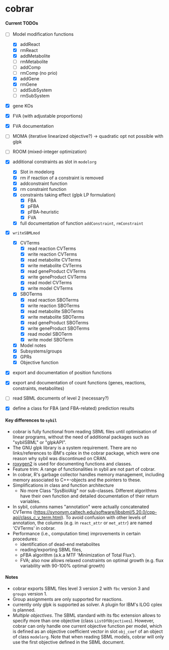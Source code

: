 # cobrar



#### Current TODOs

- [ ] Model modification functions
  - [x] addReact
  - [x] rmReact
  - [x] addMetabolite
  - [ ] rmMetabolite
  - [ ] addComp
  - [ ] rmComp (no prio)
  - [x] addGene
  - [x] rmGene
  - [ ] addSubSystem
  - [ ] rmSubSystem
- [x] gene KOs
- [x] FVA (with adjustable proportions)
- [x] FVA documentation
- [ ] MOMA (iterative linearized objective?) -> quadratic opt not possible with glpk
- [ ] ROOM (mixed-integer optimization)
- [x] additional constraints as slot in `modelorg`
  - [x] Slot in modelorg
  - [x] rm if reaction of a constraint is removed
  - [x] addconstraint function
  - [x] rm constraint function
  - [x] constraints taking effect (glpk  LP formulation)
    - [x] FBA
    - [x] pFBA
    - [x] pFBA-heuristic
    - [x] FVA

  - [x] full documentation of function `addConstraint`, `rmConstraint`
- [x] `writeSBMLmod`
  - [x] CVTerms
    - [x] read reaction CVTerms
    - [x] write reaction CVTerms
    - [x] read metabolite CVTerms
    - [x] write metabolite CVTerms
    - [x] read geneProduct CVTerms
    - [x] write geneProduct CVTerms
    - [x] read model CVTerms
    - [x] write model CVTerms
  - [x] SBOTerms
    - [x] read reaction SBOTerms
    - [x] write reaction SBOTerms
    - [x] read metabolite SBOTerms
    - [x] write metabolite SBOTerms
    - [x] read geneProduct SBOTerms
    - [x] write geneProduct SBOTerms
    - [x] read model SBOTerm
    - [x] write model SBOTerm
  - [x] Model notes
  - [x] Subsystems/groups
  - [x] GPRs
  - [x] Objective function
- [x] export and documentation of position functions
- [x] export and documentation of count functions (genes, reactions, constraints, metabolites)
- [ ] read SBML documents of level 2 (necessary?)
- [x] define a class for FBA (and FBA-related) prediction results






#### Key differences to `sybil`

- cobrar is fully functional from reading SBML files until optimisation of linear programs, without the need of additional packages such as "sybilSBML" or "glpkAPI".
- The GNU glpk library is a system requirement. There are no links/references to iBM's cplex in the cobrar package, which were one reason why sybil was discontinued on CRAN.
- [roxygen2](https://roxygen2.r-lib.org/) is used for documenting functions and classes.
- Feature trim: A range of functionalities in sybil are not part of cobrar. 
- In cobrar, R's garbage collector handles memory management, including memory associated to C++-objects and the pointers to these.
- Simplifications in class and function architecture
  - No more Class "SysBiolAlg" nor sub-classes. Different algorithms have their own function and detailed documentation of their return variables.
- In sybil, columns names "annotation" were actually concatenated CVTerms (https://synonym.caltech.edu/software/libsbml/5.20.0/cpp-api/class_c_v_term.html). To avoid confusion with other levels of annotation, the columns (e.g. in `react_attr` or `met_attr`) are named 'CVTerms' in cobrar.
- Performance (i.e., computation time) improvements in certain procedures:
  - identification of dead-end metabolites
  - reading/exporting SBML files,
  - pFBA algorithm (a.k.a MTF 'Minimization of Total Flux').
  - FVA; also now allows relaxed constraints on optimal growth (e.g. flux variability with 90-100% optimal growth)


#### Notes

- cobrar exports SBML files level 3 version 2 with `fbc` version 3 and `groups` version 1. 
- Group assignments are only supported for reactions.
- currently only glpk is supported as solver. A plugin for IBM's ILOG cplex is planned.
- *Multiple objectives*. The SBML standard with its fbc extension allows to specify more than one objective (class `ListOfObjectives`). However, cobrar can only handle one current objective function per model, which is defined as an objective coefficient vector in slot `obj_coef` of an object of class `modelorg`. Note that when reading SBML models, cobrar will only use the first objective defined in the SBML document.
